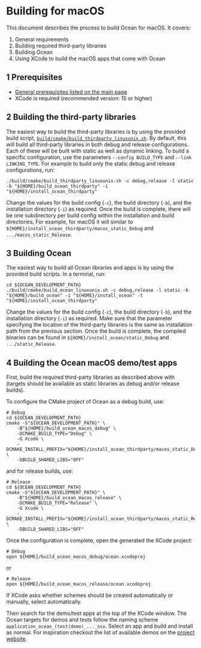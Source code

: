 # Building for macOS

This document describes the process to build Ocean for macOS. It covers:

1. General requirements
2. Building required third-party libraries
3. Building Ocean
4. Using XCode to build the macOS apps that come with Ocean

## 1 Prerequisites

* [General prerequisites listed on the main page](README.md)
* XCode is required (recommended version: 15 or higher)

## 2 Building the third-party libraries

The easiest way to build the third-party libraries is by using the provided build script, [`build/cmake/build_thirdparty_linuxunix.sh`](build/cmake/build_thirdparty_linuxunix.sh). By default, this will build all third-party libraries in both debug and release configurations. Each of these will be built with static as well as dynamic linking. To build a specific configuration, use the parameters `--config BUILD_TYPE` and `--link LINKING_TYPE`. For example to build only the static debug and release configurations, run:

```
./build/cmake/build_thirdparty_linuxunix.sh -c debug,release -l static -b "${HOME}/build_ocean_thirdparty" -i "${HOME}/install_ocean_thirdparty"
```

Change the values for the build config (`-c`), the build directory (`-b`), and the installation directory (`-i`) as required. Once the build is complete, there will be one subdirectory per build config within the installation and build directories. For example, for macOS it will similar to `${HOME}/install_ocean_thirdparty/macos_static_Debug` and `.../macos_static_Release`.

## 3 Building Ocean

The easiest way to build all Ocean libraries and apps is by using the provided build scripts. In a terminal, run:

```
cd ${OCEAN_DEVELOPMENT_PATH}
./build/cmake/build_ocean_linuxunix.sh -c debug,release -l static -b "${HOME}/build_ocean" -i "${HOME}/install_ocean" -t "${HOME}/install_ocean_thirdparty"
```

Change the values for the build config (`-c`), the build directory (`-b`), and the installation directory (`-i`) as required. Make sure that the parameter specifying the location of the third-party libraries is the same as installation path from the previous section. Once the build is complete, the compiled binaries can be found in `${HOME}/install_ocean/static_Debug` and `.../static_Release`.

## 4 Building the Ocean macOS demo/test apps

First, build the required third-party libraries as described above with (targets should be available as static libraries as debug and/or release builds).

To configure the CMake project of Ocean as a debug build, use:

```
# Debug
cd ${OCEAN_DEVELOPMENT_PATH}
cmake -S"${OCEAN_DEVELOPMENT_PATH}" \
    -B"${HOME}/build_ocean_macos_debug" \
    -DCMAKE_BUILD_TYPE="Debug" \
    -G Xcode \
    -DCMAKE_INSTALL_PREFIX="${HOME}/install_ocean_thirdparty/macos_static_Debug" \
    -DBUILD_SHARED_LIBS="OFF"
```

and for release builds, use:

```
# Release
cd ${OCEAN_DEVELOPMENT_PATH}
cmake -S"${OCEAN_DEVELOPMENT_PATH}" \
    -B"${HOME}/build_ocean_macos_release" \
    -DCMAKE_BUILD_TYPE="Release" \
    -G Xcode \
    -DCMAKE_INSTALL_PREFIX="${HOME}/install_ocean_thirdparty/macos_static_Release" \
    -DBUILD_SHARED_LIBS="OFF"
```
Once the configuration is complete, open the generated the XCode project:

```
# Debug
open ${HOME}/build_ocean_macos_debug/ocean.xcodeproj
```

or

```
# Release
open ${HOME}/build_ocean_macos_release/ocean.xcodeproj
```

If XCode asks whether schemes should be created automatically or manually, select automatically.

Then search for the demo/test apps at the top of the XCode window. The Ocean targets for demos and tests follow the naming scheme `application_ocean_(test|demo)_..._osx`. Select an app and build and install as normal. For inspiration checkout the list of available demos on the [project website](https://facebookresearch.github.io/ocean/docs/introduction/).
